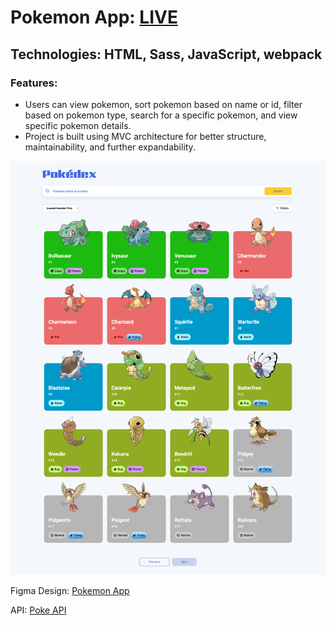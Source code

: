 # Pokemon App: **[LIVE](https://ahmediramadan01.github.io/pokemon-app/ "Pokemon App's Live Preview")**

## Technologies: HTML, Sass, JavaScript, webpack

### Features:

- Users can view pokemon, sort pokemon based on name or id, filter based on pokemon type, search for a specific pokemon, and view specific pokemon details.
- Project is built using MVC architecture for better structure, maintainability, and further expandability.

![Pokemon App Desktop's Screenshot](./pokemon-app-desktop-screenshot.png?raw=true "Pokemon App Desktop's Screenshot")

Figma Design: [Pokemon App](https://app.bigdevsoon.me/projects/pokedex "Pokemon App's Figma Design")

API: [Poke API](https://pokeapi.deno.dev/ "Pokemon API")
